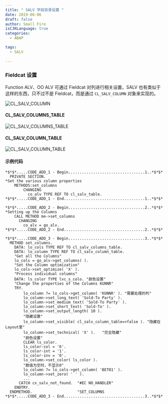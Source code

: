 ```yaml
---
title: " SALV 字段目录设置 "
date: 2019-06-06
draft: false
author: Small Fire
isCJKLanguage: true
categories: 
  - ABAP

tags: 
  - SALV
 
---
```


### Fieldcat 设置

Function ALV、OO ALV 可通过 Fieldcat 对列进行相关设置，SALV 也有类似于这样的东西，只不过不是 Fieldcat，而是通过 `CL_SALV_COLUMN` 对象来实现的。

![CL_SALV_COLUMN](/images/ABAP/SALV5.png)

#### CL_SALV_COLUMNS_TABLE

![CL_SALV_COLUMNS_TABLE](/images/ABAP/SALV6.png)

#### CL_SALV_COLUMN_TABLE

![CL_SALV_COLUMN_TABLE](/images/ABAP/SALV7.png)

#### 示例代码

```ABAP
*$*$*.....CODE_ADD_1 - Begin..................................1..*$*$*
  PRIVATE SECTION.
*Set the various column properties
    METHODS:set_columns
        CHANGING
          co_alv TYPE REF TO cl_salv_table.
*$*$*.....CODE_ADD_1 - End....................................1..*$*$*

*$*$*.....CODE_ADD_2 - Begin..................................2..*$*$*
*Setting up the Columns
    CALL METHOD me->set_columns
      CHANGING
        co_alv = go_alv.
*$*$*.....CODE_ADD_2 - End....................................2..*$*$*

*$*$*.....CODE_ADD_3 - Begin..................................3..*$*$*
  METHOD set_columns.
    DATA: lo_cols TYPE REF TO cl_salv_columns_table.
    DATA: lo_column TYPE REF TO cl_salv_column_table.
    "Get all the Columns"
    lo_cols = go_alv->get_columns( ).
    "Set the Column optimization"
    lo_cols->set_optimize( 'X' ).
    "Process individual columns"
    DATA: ls_color TYPE lvc_s_colo. "颜色设置"
    "Change the properties of the Columns KUNNR"
    TRY.
        lo_column ?= lo_cols->get_column( 'KUNNR' ). "需要处理的列"
        lo_column->set_long_text( 'Sold-To Party' ).
        lo_column->set_medium_text( 'Sold-To Party' ).
        lo_column->set_short_text( 'Sold-To' ).
        lo_column->set_output_length( 10 ).
        "隐藏设置"
        lo_column->set_visible( cl_salv_column_table=>false ). "隐藏在Layout里"
        lo_column->set_technical( 'X' ).   "完全隐藏"
        "颜色设置"
        CLEAR ls_color.
        ls_color-col = '6'.
        ls_color-int = '1'.
        ls_color-inv = '0'.
        lo_column->set_color( ls_color ).
        "数值为空时，不显示0"
        lo_column ?= lo_cols->get_column( 'BET01' ).
        lo_column->set_zero( ' ' ).
        ...
      CATCH cx_salv_not_found.  "#EC NO_HANDLER"
    ENDTRY.
  ENDMETHOD.                    "SET_COLUMNS
*$*$*.....CODE_ADD_3 - End....................................3..*$*$*
```

